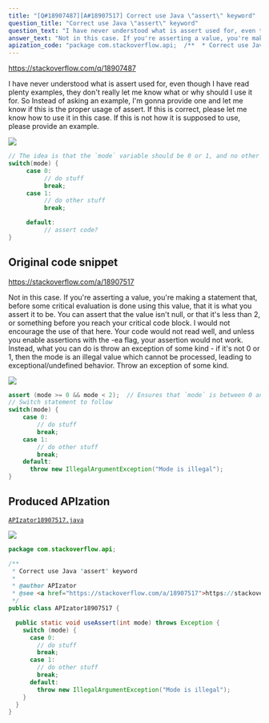 ```yaml
---
title: "[Q#18907487][A#18907517] Correct use Java \"assert\" keyword"
question_title: "Correct use Java \"assert\" keyword"
question_text: "I have never understood what is assert used for, even though I have read plenty examples, they don't really let me know what or why should I use it for. So Instead of asking an example, I'm gonna provide one and let me know if this is the proper usage of assert. If this is correct, please let me know how to use it in this case. If this is not how it is supposed to use, please provide an example."
answer_text: "Not in this case. If you're asserting a value, you're making a statement that, before some critical evaluation is done using this value, that it is what you assert it to be.  You can assert that the value isn't null, or that it's less than 2, or something before you reach your critical code block. I would not encourage the use of that here.  Your code would not read well, and unless you enable assertions with the -ea flag, your assertion would not work. Instead, what you can do is throw an exception of some kind - if it's not 0 or 1, then the mode is an illegal value which cannot be processed, leading to exceptional/undefined behavior. Throw an exception of some kind."
apization_code: "package com.stackoverflow.api;  /**  * Correct use Java \"assert\" keyword  *  * @author APIzator  * @see <a href=\"https://stackoverflow.com/a/18907517\">https://stackoverflow.com/a/18907517</a>  */ public class APIzator18907517 {    public static void useAssert(int mode) throws Exception {     switch (mode) {       case 0:         // do stuff         break;       case 1:         // do other stuff         break;       default:         throw new IllegalArgumentException(\"Mode is illegal\");     }   } }"
---
```


https://stackoverflow.com/q/18907487

I have never understood what is assert used for, even though I have read plenty examples, they don&#x27;t really let me know what or why should I use it for.
So Instead of asking an example, I&#x27;m gonna provide one and let me know if this is the proper usage of assert.
If this is correct, please let me know how to use it in this case. If this is not how it is supposed to use, please provide an example.


<div class="code-logo"><img src="/stackoverflow.png" /></div>

```java
// The idea is that the `mode` variable should be 0 or 1, and no other number.
switch(mode) {
     case 0: 
          // do stuff
          break;
     case 1:
          // do other stuff
          break;

     default:
          // assert code?
}
```


## Original code snippet

https://stackoverflow.com/a/18907517

Not in this case.
If you&#x27;re asserting a value, you&#x27;re making a statement that, before some critical evaluation is done using this value, that it is what you assert it to be.  You can assert that the value isn&#x27;t null, or that it&#x27;s less than 2, or something before you reach your critical code block.
I would not encourage the use of that here.  Your code would not read well, and unless you enable assertions with the -ea flag, your assertion would not work.
Instead, what you can do is throw an exception of some kind - if it&#x27;s not 0 or 1, then the mode is an illegal value which cannot be processed, leading to exceptional/undefined behavior. Throw an exception of some kind.

<div class="code-logo"><img src="/stackoverflow.png" /></div>

```java
assert (mode >= 0 && mode < 2);  // Ensures that `mode` is between 0 and 1.
// Switch statement to follow
switch(mode) {
    case 0: 
        // do stuff
        break;
    case 1:
        // do other stuff
        break;
    default:
      throw new IllegalArgumentException("Mode is illegal");
}
```

## Produced APIzation

[`APIzator18907517.java`](https://github.com/blind-papers/apization-temp-data/raw/main/search/APIzator18907517.java)

<div class="code-logo"><img src="/apizator.png" /></div>

```java
package com.stackoverflow.api;

/**
 * Correct use Java "assert" keyword
 *
 * @author APIzator
 * @see <a href="https://stackoverflow.com/a/18907517">https://stackoverflow.com/a/18907517</a>
 */
public class APIzator18907517 {

  public static void useAssert(int mode) throws Exception {
    switch (mode) {
      case 0:
        // do stuff
        break;
      case 1:
        // do other stuff
        break;
      default:
        throw new IllegalArgumentException("Mode is illegal");
    }
  }
}

```